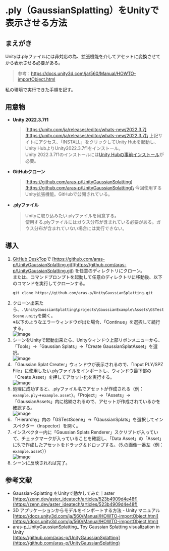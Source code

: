 # .ply（GaussianSplatting）をUnityで表示させる方法
## まえがき
Unityは.plyファイルには非対応の為、拡張機能を介してアセットに変換させてから表示させる必要がある。
>参考：https://docs.unity3d.com/ja/560/Manual/HOWTO-importObject.html

私の環境で実行できた手順を記す。

## 用意物
- **Unity 2022.3.7f1**
  >[https://unity.com/ja/releases/editor/whats-new/2022.3.7](https://unity.com/ja/releases/editor/whats-new/2022.3.7)\
  >上記サイトにアクセス、「INSTALL」をクリックしてUnity Hubを起動し、Unity HubよりUnity2022.3.7f1をインストール。\
  >Unity 2022.3.7f1のインストールには[Unity Hubの事前インストール](https://unity.com/download)が必要。
- **GitHubクローン**
  >[https://github.com/aras-p/UnityGaussianSplatting](https://github.com/aras-p/UnityGaussianSplatting)\
  >今回使用するUnity拡張機能。GitHubで公開されている。
- **.plyファイル**
  >Unityに取り込みたい.plyファイルを用意する。\
  >使用する.plyファイルにはガウス分布が含まれている必要がある。ガウス分布が含まれていない場合には実行できない。

## 導入
1. [GitHub DeskTop](https://docs.github.com/ja/desktop/installing-and-authenticating-to-github-desktop/installing-github-desktop)で [https://github.com/aras-p/UnityGaussianSplatting.git](https://github.com/aras-p/UnityGaussianSplatting.git) を任意のディレクトリにクローン。\
   または、コマンドプロンプトを起動して任意のディレクトリに移動後、以下のコマンドを実行してクローンする。
   ```
   git clone https://github.com/aras-p/UnityGaussianSplatting.git
   ```
2. クローン出来たら、`.\UnityGaussianSplatting\projects\GaussianExample\Assets\GSTestScene.unity`を開く。\
   ※以下のようなエラーウィンドウが出た場合、「Continue」を選択して続行する。\
   ![image](https://github.com/user-attachments/assets/41e61121-61ca-48c7-ab18-aa47a2bf6422)
3. シーンをUnityで起動出来たら、Unityウィンドウ上部リボンメニューから、「Tools」→「Gaussian Splats」→「Create GaussianSplatAsset」を選択。\
   ![image](https://github.com/user-attachments/assets/e95f351b-8c87-43b6-b43d-dd16440966b5)
4. 「Gaussian Splat Creater」ウィンドウが表示されるので、「Input PLY/SPZ File」に使用したい.plyファイルをインポートし、ウィンドウ最下部の「Create Asset」を押してアセット化を実行する。\
   ![image](https://github.com/user-attachments/assets/77f7bae7-b078-47f8-8744-bc7e02916285)
5. 処理に成功すると、.plyファイル名でアセットが作成される（例：`example.ply`→`example.asset`）。「Project」→「Assets」→「GaussianAssets」内に格納されるので、アセットが作成されているかを確認する。\
   ![image](https://github.com/user-attachments/assets/48bc039a-c517-410b-9269-88ea83112a31)
6. 「Hierarchy」内の「GSTestScene」→「GaussianSplats」を選択してインスペクター（Inspector）を開く。
7. インスペクター内に「Gaussian Splats Renderer」スクリプトが入っていて、チェックマークが入っていることを確認し、「Data Asset」の「Asset」に5.で作成したアセットをドラッグ＆ドロップする。（5.の画像一番左（例：`example.asset`））\
   ![image](https://github.com/user-attachments/assets/92728a78-dfec-497d-aa78-04dac3f8f0f9)
8. シーンに反映されれば完了。

## 参考文献
- Gaussian-Splatting をUnityで動かしてみた｜aster\
  [https://zenn.dev/aster_ideatech/articles/523b4909d4e48f](https://zenn.dev/aster_ideatech/articles/523b4909d4e48f)
- 3D アプリケーションからモデルをインポートする方法 - Unity マニュアル\
  [https://docs.unity3d.com/ja/560/Manual/HOWTO-importObject.html](https://docs.unity3d.com/ja/560/Manual/HOWTO-importObject.html)
- aras-p_UnityGaussianSplatting_ Toy Gaussian Splatting visualization in Unity\
  [https://github.com/aras-p/UnityGaussianSplatting](https://github.com/aras-p/UnityGaussianSplatting)
